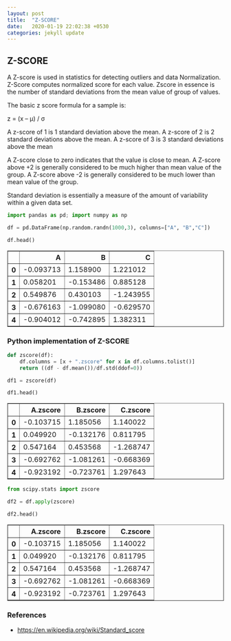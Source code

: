 ```yaml
---
layout: post
title:  "Z-SCORE"
date:   2020-01-19 22:02:38 +0530
categories: jekyll update
---
```


## Z-SCORE

A Z-score is used in statistics for detecting outliers and data Normalization. Z-Score computes normalized score for each value. Zscore in essence is the number of standard deviations from the mean value of group of values. 

The basic z score formula for a sample is:

z = (x – μ) / σ

A z-score of 1 is 1 standard deviation above the mean.
A z-score of 2 is 2 standard deviations above the mean.
A z-score of 3 is 3 standard deviations above the mean

A Z-score close to zero indicates that the value is close to mean. A Z-score above +2 is generally considered to be much higher than mean value of the group. A Z-score above -2 is generally considered to be much lower than mean value of the group.

Standard deviation is essentially a measure of the amount of variability within a given data set.


```python
import pandas as pd; import numpy as np
```


```python
df = pd.DataFrame(np.random.randn(1000,3), columns=["A", "B","C"])
```


```python
df.head()
```




<div>
<style scoped>
    .dataframe tbody tr th:only-of-type {
        vertical-align: middle;
    }

    .dataframe tbody tr th {
        vertical-align: top;
    }

    .dataframe thead th {
        text-align: right;
    }
</style>
<table border="1" class="dataframe">
  <thead>
    <tr style="text-align: right;">
      <th></th>
      <th>A</th>
      <th>B</th>
      <th>C</th>
    </tr>
  </thead>
  <tbody>
    <tr>
      <th>0</th>
      <td>-0.093713</td>
      <td>1.158900</td>
      <td>1.221012</td>
    </tr>
    <tr>
      <th>1</th>
      <td>0.058201</td>
      <td>-0.153486</td>
      <td>0.885128</td>
    </tr>
    <tr>
      <th>2</th>
      <td>0.549876</td>
      <td>0.430103</td>
      <td>-1.243955</td>
    </tr>
    <tr>
      <th>3</th>
      <td>-0.676163</td>
      <td>-1.099080</td>
      <td>-0.629570</td>
    </tr>
    <tr>
      <th>4</th>
      <td>-0.904012</td>
      <td>-0.742895</td>
      <td>1.382311</td>
    </tr>
  </tbody>
</table>
</div>



### Python implementation of Z-SCORE


```python
def zscore(df):
    df.columns = [x + ".zscore" for x in df.columns.tolist()]
    return ((df - df.mean())/df.std(ddof=0))
```


```python
df1 = zscore(df)
```


```python
df1.head()
```




<div>
<style scoped>
    .dataframe tbody tr th:only-of-type {
        vertical-align: middle;
    }

    .dataframe tbody tr th {
        vertical-align: top;
    }

    .dataframe thead th {
        text-align: right;
    }
</style>
<table border="1" class="dataframe">
  <thead>
    <tr style="text-align: right;">
      <th></th>
      <th>A.zscore</th>
      <th>B.zscore</th>
      <th>C.zscore</th>
    </tr>
  </thead>
  <tbody>
    <tr>
      <th>0</th>
      <td>-0.103715</td>
      <td>1.185056</td>
      <td>1.140022</td>
    </tr>
    <tr>
      <th>1</th>
      <td>0.049920</td>
      <td>-0.132176</td>
      <td>0.811795</td>
    </tr>
    <tr>
      <th>2</th>
      <td>0.547164</td>
      <td>0.453568</td>
      <td>-1.268747</td>
    </tr>
    <tr>
      <th>3</th>
      <td>-0.692762</td>
      <td>-1.081261</td>
      <td>-0.668369</td>
    </tr>
    <tr>
      <th>4</th>
      <td>-0.923192</td>
      <td>-0.723761</td>
      <td>1.297643</td>
    </tr>
  </tbody>
</table>
</div>




```python
from scipy.stats import zscore
```


```python
df2 = df.apply(zscore)
```


```python
df2.head()
```




<div>
<style scoped>
    .dataframe tbody tr th:only-of-type {
        vertical-align: middle;
    }

    .dataframe tbody tr th {
        vertical-align: top;
    }

    .dataframe thead th {
        text-align: right;
    }
</style>
<table border="1" class="dataframe">
  <thead>
    <tr style="text-align: right;">
      <th></th>
      <th>A.zscore</th>
      <th>B.zscore</th>
      <th>C.zscore</th>
    </tr>
  </thead>
  <tbody>
    <tr>
      <th>0</th>
      <td>-0.103715</td>
      <td>1.185056</td>
      <td>1.140022</td>
    </tr>
    <tr>
      <th>1</th>
      <td>0.049920</td>
      <td>-0.132176</td>
      <td>0.811795</td>
    </tr>
    <tr>
      <th>2</th>
      <td>0.547164</td>
      <td>0.453568</td>
      <td>-1.268747</td>
    </tr>
    <tr>
      <th>3</th>
      <td>-0.692762</td>
      <td>-1.081261</td>
      <td>-0.668369</td>
    </tr>
    <tr>
      <th>4</th>
      <td>-0.923192</td>
      <td>-0.723761</td>
      <td>1.297643</td>
    </tr>
  </tbody>
</table>
</div>



### References 

- https://en.wikipedia.org/wiki/Standard_score